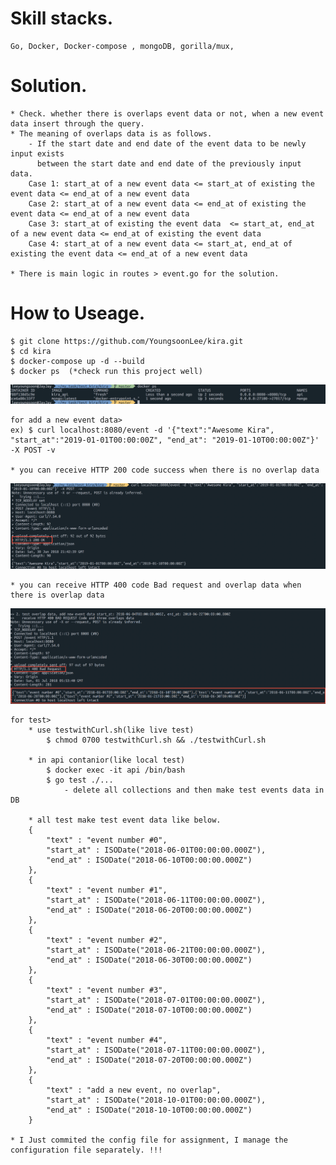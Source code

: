 # Skill stacks.  
    Go, Docker, Docker-compose , mongoDB, gorilla/mux, 

# Solution.  
    * Check. whether there is overlaps event data or not, when a new event data insert through the query.
    * The meaning of overlaps data is as follows.
        - If the start date and end date of the event data to be newly input exists  
          between the start date and end date of the previously input data.  
        Case 1: start_at of a new event data <= start_at of existing the event data <= end_at of a new event data  
        Case 2: start_at of a new event data <= end_at of existing the event data <= end_at of a new event data  
        Case 3: start_at of existing the event data  <= start_at, end_at of a new event data <= end_at of existing the event data  
        Case 4: start_at of a new event data <= start_at, end_at of existing the event data <= end_at of a new event data  

    * There is main logic in routes > event.go for the solution.  

# How to Useage.  
    $ git clone https://github.com/YoungsoonLee/kira.git  
    $ cd kira
    $ docker-compose up -d --build
    $ docker ps  (*check run this project well)  
   ![docker ps](./img/ps.png)  

    for add a new event data> 
    ex) $ curl localhost:8080/event -d '{"text":"Awesome Kira", "start_at":"2019-01-01T00:00:00Z", "end_at": "2019-01-10T00:00:00Z"}' -X POST -v  

    * you can receive HTTP 200 code success when there is no overlap data
   ![HTTP 200 OK, There is no overlap data](./img/200.png)  

    * you can receive HTTP 400 code Bad request and overlap data when there is overlap data
   ![HTTP 400 BAR REQUEST, There is overlap data](./img/400.png)  

    for test> 
        * use testwithCurl.sh(like live test)
            $ chmod 0700 testwithCurl.sh && ./testwithCurl.sh 

        * in api contanior(like local test)
            $ docker exec -it api /bin/bash
            $ go test ./...  
                - delete all collections and then make test events data in DB 

        * all test make test event data like below.  
        {
            "text" : "event number #0",
            "start_at" : ISODate("2018-06-01T00:00:00.000Z"),
            "end_at" : ISODate("2018-06-10T00:00:00.000Z")
        },
        {
            "text" : "event number #1",
            "start_at" : ISODate("2018-06-11T00:00:00.000Z"),
            "end_at" : ISODate("2018-06-20T00:00:00.000Z")
        },
        {
            "text" : "event number #2",
            "start_at" : ISODate("2018-06-21T00:00:00.000Z"),
            "end_at" : ISODate("2018-06-30T00:00:00.000Z")
        },
        {
            "text" : "event number #3",
            "start_at" : ISODate("2018-07-01T00:00:00.000Z"),
            "end_at" : ISODate("2018-07-10T00:00:00.000Z")
        },
        {
            "text" : "event number #4",
            "start_at" : ISODate("2018-07-11T00:00:00.000Z"),
            "end_at" : ISODate("2018-07-20T00:00:00.000Z")
        },
        {
            "text" : "add a new event, no overlap",
            "start_at" : ISODate("2018-10-01T00:00:00.000Z"),
            "end_at" : ISODate("2018-10-10T00:00:00.000Z")
        }

    * I Just commited the config file for assignment, I manage the configuration file separately. !!!


